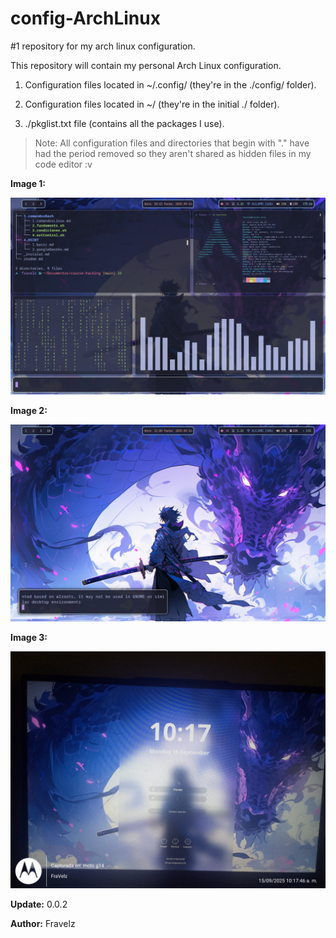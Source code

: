 # config-ArchLinux

#1 repository for my arch linux configuration.

This repository will contain my personal Arch Linux configuration.

1. Configuration files located in ~/.config/ (they're in the ./config/ folder).

2. Configuration files located in ~/ (they're in the initial ./ folder).

3. ./pkglist.txt file (contains all the packages I use).

> Note: All configuration files and directories that begin with "." have had the period removed so they aren't shared as hidden files in my code editor :v

**Image 1:**

![Image 1](./images/image1.png) 

**Image 2:**

![Image 2](./images/image2.png) 

**Image 3:**

![Image 3](./images/image3.png) 


**Update:** 0.0.2

**Author:** Fravelz

